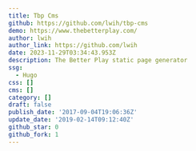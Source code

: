 ```yaml
---
title: Tbp Cms
github: https://github.com/lwih/tbp-cms
demo: https://www.thebetterplay.com/
author: lwih
author_link: https://github.com/lwih
date: 2023-11-29T03:34:43.953Z
description: The Better Play static page generator
ssg:
  - Hugo
css: []
cms: []
category: []
draft: false
publish_date: '2017-09-04T19:06:36Z'
update_date: '2019-02-14T09:12:40Z'
github_star: 0
github_fork: 1
---
```

